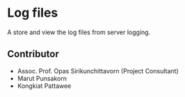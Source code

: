 # Log files
A store and view the log files from server logging.

## Contributor
* Assoc. Prof. Opas Sirikunchittavorn (Project Consultant)
* Marut Punsakorn
* Kongkiat Pattawee